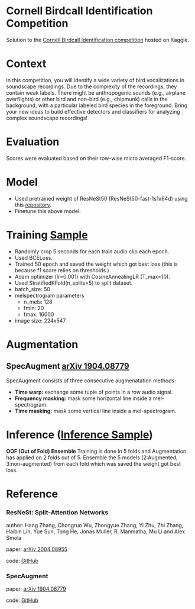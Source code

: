 # Cornell Birdcall Identification Competition
Solution to the [Cornell Birdcall Identification competition](https://www.kaggle.com/c/birdsong-recognition) hosted on Kaggle.

# Context
In this competition, you will identify a wide variety of bird vocalizations in soundscape recordings. Due to the complexity of the recordings, they contain weak labels. There might be anthropogenic sounds (e.g., airplane overflights) or other bird and non-bird (e.g., chipmunk) calls in the background, with a particular labeled bird species in the foreground. Bring your new ideas to build effective detectors and classifiers for analyzing complex soundscape recordings!
# Evaluation
Scores were evaluated based on their row-wise micro averaged F1-score.
# Model
* Used pretrained weight of ResNeSt50 (ResNeSt50-fast-1s1x64d) using this [repository](https://github.com/zhanghang1989/ResNeSt).
* Finetune this above model.
# Training [Sample](https://github.com/jiten597/Audio-Classification/blob/master/Birdsong_resnest50_training.ipynb)
* Randomly crop 5 seconds for each train audio clip each epoch.
* Used BCELoss.
* Trained 50 epoch and saved the weight which got best loss (this is because f1 score relies on thresholds.)
* Adam optimizer (lr=0.001) with CosineAnnealingLR (T_max=10).
* Used StratifiedKFold(n_splits=5) to split dataset.
* batch_size: 50
* melspectrogram parameters
  * n_mels: 128
  * fmin: 20
  * fmax: 16000
* image size: 224x547
# Augmentation
## SpecAugment [arXiv 1904.08779](https://arxiv.org/pdf/1904.08779.pdf)
SpecAugment consists of three consecutive augmenatation methods:
* **Time warp:** exchange some tuple of points in a row audio signal.
* **Frequency masking:** mask some horizontal line inside a mel-spectrogram.
* **Time masking:** mask some vertical line inside a mel-spectrogram.

# Inference ([Inference Sample](https://github.com/jiten597/Audio-Classification/blob/master/Birdsong_resnest50_inference.ipynb))
**OOF (Out of Fold) Ensemble**
Training is done in 5 folds and Augmentation has applied on 2 folds out of 5.
Ensemble the 5 models (2:Augmented, 3:non-augmented) from each fold which was saved the weight got best loss.

# Reference
### ResNeSt: Split-Attention Networks
author: Hang Zhang, Chongruo Wu, Zhongyue Zhang, Yi Zhu, Zhi Zhang, Haibin Lin, Yue Sun, Tong He, Jonas Muller, R. Manmatha, Mu Li and Alex Smola

paper: [arXiv 2004.08955](https://arxiv.org/abs/2004.08955)

code: [GitHub](https://github.com/koukyo1994/kaggle-birdcall-resnet-baseline-training)
### SpecAugment
paper: [arXiv 1904.08779](https://arxiv.org/pdf/1904.08779.pdf)

code: [GitHub](https://github.com/zcaceres/spec_augment)
